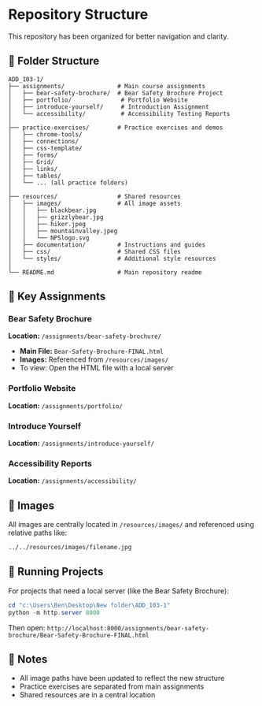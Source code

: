 # Repository Structure

This repository has been organized for better navigation and clarity.

## 📁 Folder Structure

```
ADD_103-1/
├── assignments/               # Main course assignments
│   ├── bear-safety-brochure/  # Bear Safety Brochure Project
│   ├── portfolio/              # Portfolio Website
│   ├── introduce-yourself/     # Introduction Assignment
│   └── accessibility/          # Accessibility Testing Reports
│
├── practice-exercises/        # Practice exercises and demos
│   ├── chrome-tools/
│   ├── connections/
│   ├── css-template/
│   ├── forms/
│   ├── Grid/
│   ├── links/
│   ├── tables/
│   └── ... (all practice folders)
│
├── resources/                 # Shared resources
│   ├── images/                # All image assets
│   │   ├── blackbear.jpg
│   │   ├── grizzlybear.jpg
│   │   ├── hiker.jpeg
│   │   ├── mountainvalley.jpeg
│   │   └── NPSlogo.svg
│   ├── documentation/         # Instructions and guides
│   ├── css/                   # Shared CSS files
│   └── styles/                # Additional style resources
│
└── README.md                  # Main repository readme

```

## 🎯 Key Assignments

### Bear Safety Brochure
**Location:** `/assignments/bear-safety-brochure/`
- **Main File:** `Bear-Safety-Brochure-FINAL.html`
- **Images:** Referenced from `/resources/images/`
- To view: Open the HTML file with a local server

### Portfolio Website
**Location:** `/assignments/portfolio/`

### Introduce Yourself
**Location:** `/assignments/introduce-yourself/`

### Accessibility Reports
**Location:** `/assignments/accessibility/`

## 📸 Images

All images are centrally located in `/resources/images/` and referenced using relative paths like:
```html
../../resources/images/filename.jpg
```

## 🚀 Running Projects

For projects that need a local server (like the Bear Safety Brochure):

```powershell
cd "c:\Users\Ben\Desktop\New folder\ADD_103-1"
python -m http.server 8000
```

Then open: `http://localhost:8000/assignments/bear-safety-brochure/Bear-Safety-Brochure-FINAL.html`

## 📝 Notes

- All image paths have been updated to reflect the new structure
- Practice exercises are separated from main assignments
- Shared resources are in a central location
